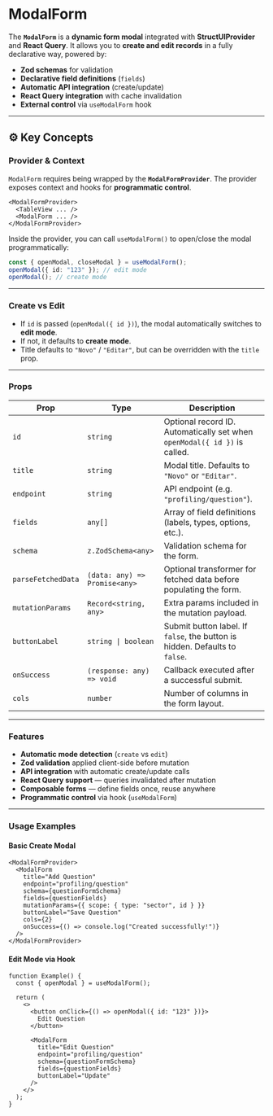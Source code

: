 # ModalForm

The **`ModalForm`** is a **dynamic form modal** integrated with **StructUIProvider** and **React Query**.
It allows you to **create and edit records** in a fully declarative way, powered by:

* **Zod schemas** for validation
* **Declarative field definitions** (`fields`)
* **Automatic API integration** (create/update)
* **React Query integration** with cache invalidation
* **External control** via `useModalForm` hook

---

## ⚙️ Key Concepts

### Provider & Context

`ModalForm` requires being wrapped by the **`ModalFormProvider`**.
The provider exposes context and hooks for **programmatic control**.

```tsx
<ModalFormProvider>
  <TableView ... />
  <ModalForm ... />
</ModalFormProvider>
```

Inside the provider, you can call `useModalForm()` to open/close the modal programmatically:

```ts
const { openModal, closeModal } = useModalForm();
openModal({ id: "123" }); // edit mode
openModal(); // create mode
```

---

### Create vs Edit

* If `id` is passed (`openModal({ id })`), the modal automatically switches to **edit mode**.
* If not, it defaults to **create mode**.
* Title defaults to `"Novo"` / `"Editar"`, but can be overridden with the `title` prop.

---

### Props

| Prop               | Type                          | Description                                                                 |
| ------------------ | ----------------------------- | --------------------------------------------------------------------------- |
| `id`               | `string`                      | Optional record ID. Automatically set when `openModal({ id })` is called.   |
| `title`            | `string`                      | Modal title. Defaults to `"Novo"` or `"Editar"`.                            |
| `endpoint`         | `string`                      | API endpoint (e.g. `"profiling/question"`).                                 |
| `fields`           | `any[]`                       | Array of field definitions (labels, types, options, etc.).                  |
| `schema`           | `z.ZodSchema<any>`            | Validation schema for the form.                                             |
| `parseFetchedData` | `(data: any) => Promise<any>` | Optional transformer for fetched data before populating the form.           |
| `mutationParams`   | `Record<string, any>`         | Extra params included in the mutation payload.                              |
| `buttonLabel`      | `string \| boolean`           | Submit button label. If `false`, the button is hidden. Defaults to `false`. |
| `onSuccess`        | `(response: any) => void`     | Callback executed after a successful submit.                                |
| `cols`             | `number`                      | Number of columns in the form layout.                                       |

---

### Features

* **Automatic mode detection** (`create` vs `edit`)
* **Zod validation** applied client-side before mutation
* **API integration** with automatic create/update calls
* **React Query support** — queries invalidated after mutation
* **Composable forms** — define fields once, reuse anywhere
* **Programmatic control** via hook (`useModalForm`)

---

### Usage Examples

#### Basic Create Modal

```tsx
<ModalFormProvider>
  <ModalForm
    title="Add Question"
    endpoint="profiling/question"
    schema={questionFormSchema}
    fields={questionFields}
    mutationParams={{ scope: { type: "sector", id } }}
    buttonLabel="Save Question"
    cols={2}
    onSuccess={() => console.log("Created successfully!")}
  />
</ModalFormProvider>
```

#### Edit Mode via Hook

```tsx
function Example() {
  const { openModal } = useModalForm();

  return (
    <>
      <button onClick={() => openModal({ id: "123" })}>
        Edit Question
      </button>

      <ModalForm
        title="Edit Question"
        endpoint="profiling/question"
        schema={questionFormSchema}
        fields={questionFields}
        buttonLabel="Update"
      />
    </>
  );
}
```